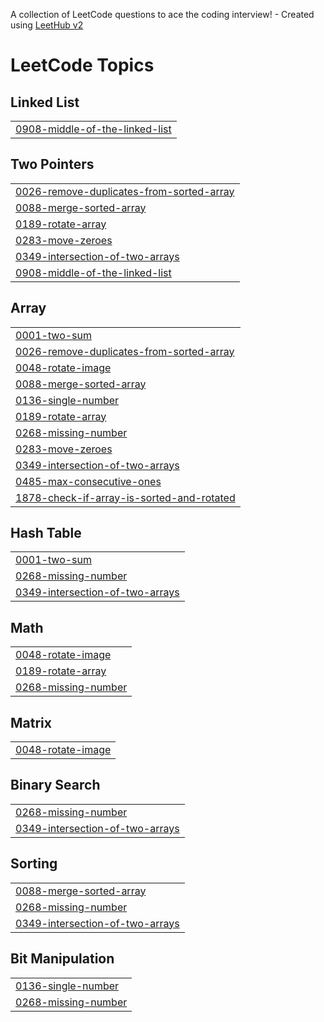 A collection of LeetCode questions to ace the coding interview! - Created using [LeetHub v2](https://github.com/arunbhardwaj/LeetHub-2.0)
<!---LeetCode Topics Start-->
# LeetCode Topics
## Linked List
|  |
| ------- |
| [0908-middle-of-the-linked-list](https://github.com/lubanrahat/Leetcode-Problem-Solutions/tree/master/0908-middle-of-the-linked-list) |
## Two Pointers
|  |
| ------- |
| [0026-remove-duplicates-from-sorted-array](https://github.com/lubanrahat/Leetcode-Problem-Solutions/tree/master/0026-remove-duplicates-from-sorted-array) |
| [0088-merge-sorted-array](https://github.com/lubanrahat/Leetcode-Problem-Solutions/tree/master/0088-merge-sorted-array) |
| [0189-rotate-array](https://github.com/lubanrahat/Leetcode-Problem-Solutions/tree/master/0189-rotate-array) |
| [0283-move-zeroes](https://github.com/lubanrahat/Leetcode-Problem-Solutions/tree/master/0283-move-zeroes) |
| [0349-intersection-of-two-arrays](https://github.com/lubanrahat/Leetcode-Problem-Solutions/tree/master/0349-intersection-of-two-arrays) |
| [0908-middle-of-the-linked-list](https://github.com/lubanrahat/Leetcode-Problem-Solutions/tree/master/0908-middle-of-the-linked-list) |
## Array
|  |
| ------- |
| [0001-two-sum](https://github.com/lubanrahat/Leetcode-Problem-Solutions/tree/master/0001-two-sum) |
| [0026-remove-duplicates-from-sorted-array](https://github.com/lubanrahat/Leetcode-Problem-Solutions/tree/master/0026-remove-duplicates-from-sorted-array) |
| [0048-rotate-image](https://github.com/lubanrahat/Leetcode-Problem-Solutions/tree/master/0048-rotate-image) |
| [0088-merge-sorted-array](https://github.com/lubanrahat/Leetcode-Problem-Solutions/tree/master/0088-merge-sorted-array) |
| [0136-single-number](https://github.com/lubanrahat/Leetcode-Problem-Solutions/tree/master/0136-single-number) |
| [0189-rotate-array](https://github.com/lubanrahat/Leetcode-Problem-Solutions/tree/master/0189-rotate-array) |
| [0268-missing-number](https://github.com/lubanrahat/Leetcode-Problem-Solutions/tree/master/0268-missing-number) |
| [0283-move-zeroes](https://github.com/lubanrahat/Leetcode-Problem-Solutions/tree/master/0283-move-zeroes) |
| [0349-intersection-of-two-arrays](https://github.com/lubanrahat/Leetcode-Problem-Solutions/tree/master/0349-intersection-of-two-arrays) |
| [0485-max-consecutive-ones](https://github.com/lubanrahat/Leetcode-Problem-Solutions/tree/master/0485-max-consecutive-ones) |
| [1878-check-if-array-is-sorted-and-rotated](https://github.com/lubanrahat/Leetcode-Problem-Solutions/tree/master/1878-check-if-array-is-sorted-and-rotated) |
## Hash Table
|  |
| ------- |
| [0001-two-sum](https://github.com/lubanrahat/Leetcode-Problem-Solutions/tree/master/0001-two-sum) |
| [0268-missing-number](https://github.com/lubanrahat/Leetcode-Problem-Solutions/tree/master/0268-missing-number) |
| [0349-intersection-of-two-arrays](https://github.com/lubanrahat/Leetcode-Problem-Solutions/tree/master/0349-intersection-of-two-arrays) |
## Math
|  |
| ------- |
| [0048-rotate-image](https://github.com/lubanrahat/Leetcode-Problem-Solutions/tree/master/0048-rotate-image) |
| [0189-rotate-array](https://github.com/lubanrahat/Leetcode-Problem-Solutions/tree/master/0189-rotate-array) |
| [0268-missing-number](https://github.com/lubanrahat/Leetcode-Problem-Solutions/tree/master/0268-missing-number) |
## Matrix
|  |
| ------- |
| [0048-rotate-image](https://github.com/lubanrahat/Leetcode-Problem-Solutions/tree/master/0048-rotate-image) |
## Binary Search
|  |
| ------- |
| [0268-missing-number](https://github.com/lubanrahat/Leetcode-Problem-Solutions/tree/master/0268-missing-number) |
| [0349-intersection-of-two-arrays](https://github.com/lubanrahat/Leetcode-Problem-Solutions/tree/master/0349-intersection-of-two-arrays) |
## Sorting
|  |
| ------- |
| [0088-merge-sorted-array](https://github.com/lubanrahat/Leetcode-Problem-Solutions/tree/master/0088-merge-sorted-array) |
| [0268-missing-number](https://github.com/lubanrahat/Leetcode-Problem-Solutions/tree/master/0268-missing-number) |
| [0349-intersection-of-two-arrays](https://github.com/lubanrahat/Leetcode-Problem-Solutions/tree/master/0349-intersection-of-two-arrays) |
## Bit Manipulation
|  |
| ------- |
| [0136-single-number](https://github.com/lubanrahat/Leetcode-Problem-Solutions/tree/master/0136-single-number) |
| [0268-missing-number](https://github.com/lubanrahat/Leetcode-Problem-Solutions/tree/master/0268-missing-number) |
<!---LeetCode Topics End-->